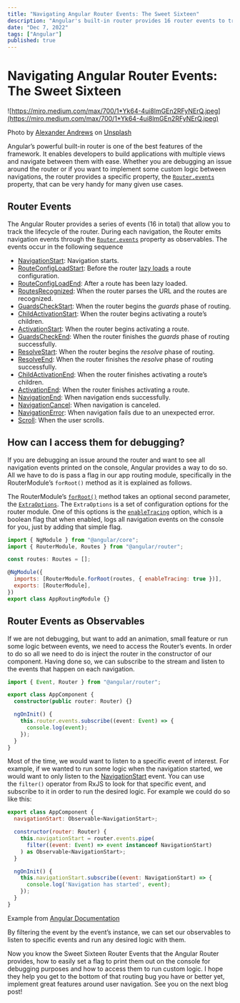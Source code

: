 ```yaml
---
title: "Navigating Angular Router Events: The Sweet Sixteen"
description: "Angular's built-in router provides 16 router events to track its lifecycle"
date: "Dec 7, 2022"
tags: ["Angular"]
published: true
---
```


# Navigating Angular Router Events: The Sweet Sixteen

![https://miro.medium.com/max/700/1*Yk64-4ui8lmGEn2RFyNErQ.jpeg](https://miro.medium.com/max/700/1*Yk64-4ui8lmGEn2RFyNErQ.jpeg)

<span>Photo by [Alexander Andrews](https://unsplash.com/@alex_andrews) on [Unsplash](https://unsplash.com/)</span>

Angular’s powerful built-in router is one of the best features of the framework. It enables developers to build applications with multiple views and navigate between them with ease. Whether you are debugging an issue around the router or if you want to implement some custom logic between navigations, the router provides a specific property, the <a href="https://angular.io/api/router/Router#events">`Router.events`</a> property, that can be very handy for many given use cases.

## Router Events

The Angular Router provides a series of events (16 in total) that allow you to track the lifecycle of the router. During each navigation, the Router emits navigation events through the <a href="https://angular.io/api/router/Router#events">`Router.events`</a> property as observables. The events occur in the following sequence

- [NavigationStart](https://angular.io/api/router/NavigationStart): Navigation starts.
- [RouteConfigLoadStart](https://angular.io/api/router/RouteConfigLoadStart): Before the router [lazy loads](https://angular.io/guide/router#lazy-loading) a route configuration.
- [RouteConfigLoadEnd](https://angular.io/api/router/RouteConfigLoadEnd): After a route has been lazy loaded.
- [RoutesRecognized](https://angular.io/api/router/RoutesRecognized): When the router parses the URL and the routes are recognized.
- [GuardsCheckStart](https://angular.io/api/router/GuardsCheckStart): When the router begins the *guards* phase of routing.
- [ChildActivationStart](https://angular.io/api/router/ChildActivationStart): When the router begins activating a route’s children.
- [ActivationStart](https://angular.io/api/router/ActivationStart): When the router begins activating a route.
- [GuardsCheckEnd](https://angular.io/api/router/GuardsCheckEnd): When the router finishes the *guards* phase of routing successfully.
- [ResolveStart](https://angular.io/api/router/ResolveStart): When the router begins the *resolve* phase of routing.
- [ResolveEnd](https://angular.io/api/router/ResolveEnd): When the router finishes the *resolve* phase of routing successfully.
- [ChildActivationEnd](https://angular.io/api/router/ChildActivationEnd): When the router finishes activating a route’s children.
- [ActivationEnd](https://angular.io/api/router/ActivationEnd): When the router finishes activating a route.
- [NavigationEnd](https://angular.io/api/router/NavigationEnd): When navigation ends successfully.
- [NavigationCancel](https://angular.io/api/router/NavigationCancel): When navigation is canceled.
- [NavigationError](https://angular.io/api/router/NavigationError): When navigation fails due to an unexpected error.
- [Scroll](https://angular.io/api/router/Scroll): When the user scrolls.

## **How can I access them for debugging?**

If you are debugging an issue around the router and want to see all navigation events printed on the console, Angular provides a way to do so. All we have to do is pass a flag in our app routing module, specifically in the RouterModule’s `forRoot()` method as it is explained as follows.

The RouterModule’s <a href="https://angular.io/api/router/RouterModule#forroot">`forRoot()`</a> method takes an optional second parameter, the <a href="https://angular.io/api/router/ExtraOptions">`ExtraOptions`</a>. The `ExtraOptions` is a set of configuration options for the router module. One of this options is the <a href="https://angular.io/api/router/ExtraOptions#enableTracing">`enableTracing`</a> option, which is a boolean flag that when enabled, logs all navigation events on the console for you, just by adding that simple flag.

```javascript
import { NgModule } from "@angular/core";
import { RouterModule, Routes } from "@angular/router";

const routes: Routes = [];

@NgModule({
  imports: [RouterModule.forRoot(routes, { enableTracing: true })],
  exports: [RouterModule],
})
export class AppRoutingModule {}
```

## Router Events as Observables

If we are not debugging, but want to add an animation, small feature or run some logic between events, we need to access the Router’s events. In order to do so all we need to do is inject the router in the constructor of our component. Having done so, we can subscribe to the stream and listen to the events that happen on each navigation.

```typescript
import { Event, Router } from "@angular/router";

export class AppComponent {
  constructor(public router: Router) {}

  ngOnInit() {
    this.router.events.subscribe((event: Event) => {
      console.log(event);
    });
  }
}
```

Most of the time, we would want to listen to a specific event of interest. For example, if we wanted to run some logic when the navigation started, we would want to only listen to the [NavigationStart](https://angular.io/api/router/NavigationStart) event. You can use the `filter()` operator from RxJS to look for that specific event, and subscribe to it in order to run the desired logic. For example we could do so like this:

```javascript
export class AppComponent {
  navigationStart: Observable<NavigationStart>;

  constructor(router: Router) {
    this.navigationStart = router.events.pipe(
      filter((event: Event) => event instanceof NavigationStart)
    ) as Observable<NavigationStart>;
  }

  ngOnInit() {
    this.navigationStart.subscribe((event: NavigationStart) => {
      console.log('Navigation has started', event);
    });
  }
}
```

<span>Example from [Angular Documentation](https://angular.io/guide/observables-in-angular#router)</span>

By filtering the event by the event’s instance, we can set our observables to listen to specific events and run any desired logic with them.

Now you know the Sweet Sixteen Router Events that the Angular Router provides, how to easily set a flag to print them out on the console for debugging purposes and how to access them to run custom logic. I hope they help you get to the bottom of that routing bug you have or better yet, implement great features around user navigation. See you on the next blog post!
